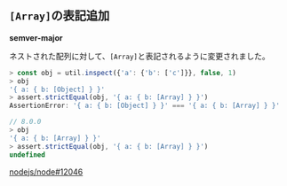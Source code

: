 ## `[Array]`の表記追加

**semver-major**

ネストされた配列に対して、`[Array]`と表記されるように変更されました。

```js
> const obj = util.inspect({'a': {'b': ['c']}}, false, 1)
> obj
'{ a: { b: [Object] } }'
> assert.strictEqual(obj, '{ a: { b: [Array] } }')
AssertionError: '{ a: { b: [Object] } }' === '{ a: { b: [Array] } }'

// 8.0.0
> obj
'{ a: { b: [Array] } }'
> assert.strictEqual(obj, '{ a: { b: [Array] } }')
undefined
```

[nodejs/node#12046](https://github.com/nodejs/node/pull/12046)
